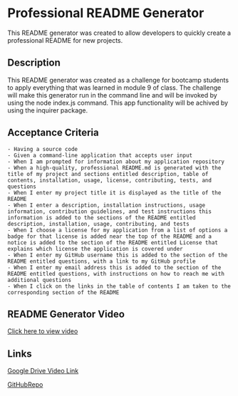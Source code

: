  # Professional README Generator

This README generator was created to allow developers to quickly create a professional README for new projects.
## Description

This README generator was created as a challenge for bootcamp students to apply everything that was learned in module 9 of class. The challenge will make this generator run in the command line and will be invoked by using the node index.js command. This app functionality will be achived by using the inquirer package.

## Acceptance Criteria

    - Having a source code
    - Given a command-line application that accepts user input
    - When I am prompted for information about my application repository
    - When a high-quality, professional README.md is generated with the title of my project and sections entitled description, table of contents, installation, usage, license, contributing, tests, and questions
    - When I enter my project title it is displayed as the title of the README
    - When I enter a description, installation instructions, usage information, contribution guidelines, and test instructions this information is added to the sections of the README entitled description, installation, usage, contributing, and tests
    - When I choose a license for my application from a list of options a badge for that license is added near the top of the README and a notice is added to the section of the README entitled License that explains which license the application is covered under
    - When I enter my GitHub username this is added to the section of the README entitled questions, with a link to my GitHub profile
    - When I enter my email address this is added to the section of the README entitled questions, with instructions on how to reach me with additional questions
    - When I click on the links in the table of contents I am taken to the corresponding section of the README

## README Generator Video

[Click here to view video](./zoniaramirez_professional-readme-generator.mp4)




## Links

[Google Drive Video Link](https://drive.google.com/file/d/1OpPZIsM82Aej9w5AJT0zdBuK1MBCRMvk/view?usp=drive_link)

[GitHubRepo](https://github.com/zoniaramirez/professional-readme-generator)